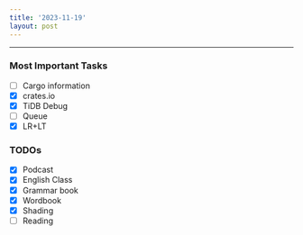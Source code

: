 ```yaml
---
title: '2023-11-19'
layout: post
---
```


---

### Most Important Tasks

- [ ] Cargo information
- [x] crates.io
- [x] TiDB Debug
- [ ] Queue
- [x] LR+LT

### TODOs

- [x] Podcast
- [x] English Class
- [x] Grammar book
- [x] Wordbook
- [x] Shading
- [ ] Reading
